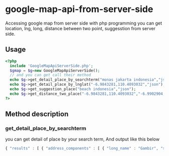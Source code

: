 # google-map-api-from-server-side
Accessing google map from server side with php programming
you can get location, lng, long, distance between two point, suggesstion from server side.

## Usage
```php
<?php
  include 'GoogleMapApiServerSide.php';
  $gmap = $g=new GoogleMapApiServerSide();
  // and you can get call their method
  echo $g->get_detail_place_by_searchterm("monas jakarta indonesia","json");
  echo $g->get_detail_place_by_lnglat("-6.9843281,110.4093032","json");
  echo $g->get_suggestion_place("beach indonesia","json");
  echo $g->get_distance_two_place("-6.9843281,110.4093032","-6.9902904,110.4229372","json");
?>
```
## Method description
### get_detail_place_by_searchterm
you can get detail of place by your search term, And output like this below
```js
{ "results" : [ { "address_components" : [ { "long_name" : "Gambir", "short_name" : "Gambir", "types" : [ "administrative_area_level_3", "political" ] }, { "long_name" : "Gambir", "short_name" : "Gambir", "types" : [ "administrative_area_level_4", "political" ] }, { "long_name" : "Central Jakarta City", "short_name" : "Central Jakarta City", "types" : [ "administrative_area_level_2", "political" ] }, { "long_name" : "Jakarta", "short_name" : "Jakarta", "types" : [ "administrative_area_level_1", "political" ] }, { "long_name" : "Indonesia", "short_name" : "ID", "types" : [ "country", "political" ] } ], "formatted_address" : "Gambir, Central Jakarta City, Jakarta, Indonesia", "geometry" : { "location" : { "lat" : -6.1753924, "lng" : 106.8271528 }, "location_type" : "GEOMETRIC_CENTER", "viewport" : { "northeast" : { "lat" : -6.174043419708497, "lng" : 106.8285017802915 }, "southwest" : { "lat" : -6.176741380291502, "lng" : 106.8258038197085 } } }, "place_id" : "ChIJLbFk59L1aS4RyLzp4OHWKj0", "plus_code" : { "compound_code" : "RRFG+RV Gambir, Central Jakarta City, Jakarta, Indonesia", "global_code" : "6P58RRFG+RV" }, "types" : [ "establishment", "point_of_interest" ] } ], "status" : "OK" }
```
